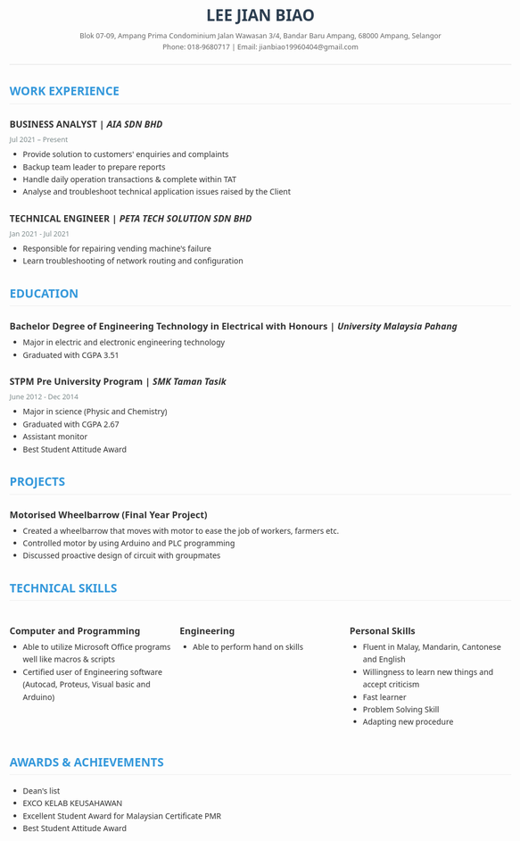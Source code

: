 <!DOCTYPE html>
<html lang="en">
<head>
    <meta charset="UTF-8">
    <meta name="viewport" content="width=device-width, initial-scale=1.0">
    <title>Lee Jian Biao - Professional Portfolio</title>
    <style>
        body {
            font-family: 'Segoe UI', Tahoma, Geneva, Verdana, sans-serif;
            line-height: 1.6;
            color: #333;
            max-width: 900px;
            margin: 0 auto;
            padding: 20px;
        }
        header {
            text-align: center;
            margin-bottom: 30px;
            border-bottom: 2px solid #eee;
            padding-bottom: 20px;
        }
        h1 {
            color: #2c3e50;
            margin-bottom: 5px;
        }
        .contact-info {
            font-size: 0.9em;
            color: #666;
        }
        h2 {
            color: #3498db;
            border-bottom: 1px solid #eee;
            padding-bottom: 5px;
            margin-top: 30px;
        }
        h3 {
            margin-bottom: 5px;
        }
        .job-title, .degree {
            font-weight: bold;
        }
        .company, .school {
            font-style: italic;
        }
        .date {
            color: #7f8c8d;
            font-size: 0.9em;
        }
        ul {
            margin-top: 5px;
        }
        .skills-container {
            display: flex;
            flex-wrap: wrap;
            gap: 15px;
        }
        .skill-category {
            flex: 1;
            min-width: 250px;
        }
    </style>
</head>
<body>
    <header>
        <h1>LEE JIAN BIAO</h1>
        <div class="contact-info">
            Blok 07-09, Ampang Prima Condominium Jalan Wawasan 3/4, Bandar Baru Ampang, 68000 Ampang, Selangor<br>
            Phone: 018-9680717 | Email: jianbiao19960404@gmail.com
        </div>
    </header>

<section id="work">
        <h2>WORK EXPERIENCE</h2>
        
<div class="job">
            <h3><span class="job-title">BUSINESS ANALYST</span> | <span class="company">AIA SDN BHD</span></h3>
            <div class="date">Jul 2021 – Present</div>
            <ul>
                <li>Provide solution to customers' enquiries and complaints</li>
                <li>Backup team leader to prepare reports</li>
                <li>Handle daily operation transactions & complete within TAT</li>
                <li>Analyse and troubleshoot technical application issues raised by the Client</li>
            </ul>
        </div>
        
 <div class="job">
            <h3><span class="job-title">TECHNICAL ENGINEER</span> | <span class="company">PETA TECH SOLUTION SDN BHD</span></h3>
            <div class="date">Jan 2021 - Jul 2021</div>
            <ul>
                <li>Responsible for repairing vending machine's failure</li>
                <li>Learn troubleshooting of network routing and configuration</li>
            </ul>
        </div>
    </section>

<section id="education">
        <h2>EDUCATION</h2>
        
 <div class="education-item">
            <h3><span class="degree">Bachelor Degree of Engineering Technology in Electrical with Honours</span> | <span class="school">University Malaysia Pahang</span></h3>
            <ul>
                <li>Major in electric and electronic engineering technology</li>
                <li>Graduated with CGPA 3.51</li>
            </ul>
        </div>
        
 <div class="education-item">
            <h3><span class="degree">STPM Pre University Program</span> | <span class="school">SMK Taman Tasik</span></h3>
            <div class="date">June 2012 - Dec 2014</div>
            <ul>
                <li>Major in science (Physic and Chemistry)</li>
                <li>Graduated with CGPA 2.67</li>
                <li>Assistant monitor</li>
                <li>Best Student Attitude Award</li>
            </ul>
        </div>
    </section>

 <section id="projects">
        <h2>PROJECTS</h2>
        <h3>Motorised Wheelbarrow (Final Year Project)</h3>
        <ul>
            <li>Created a wheelbarrow that moves with motor to ease the job of workers, farmers etc.</li>
            <li>Controlled motor by using Arduino and PLC programming</li>
            <li>Discussed proactive design of circuit with groupmates</li>
        </ul>
    </section>

<section id="skills">
        <h2>TECHNICAL SKILLS</h2>
        <div class="skills-container">
            <div class="skill-category">
                <h3>Computer and Programming</h3>
                <ul>
                    <li>Able to utilize Microsoft Office programs well like macros & scripts</li>
                    <li>Certified user of Engineering software (Autocad, Proteus, Visual basic and Arduino)</li>
                </ul>
            </div>
            
<div class="skill-category">
                <h3>Engineering</h3>
                <ul>
                    <li>Able to perform hand on skills</li>
                </ul>
            </div>
            
 <div class="skill-category">
                <h3>Personal Skills</h3>
                <ul>
                    <li>Fluent in Malay, Mandarin, Cantonese and English</li>
                    <li>Willingness to learn new things and accept criticism</li>
                    <li>Fast learner</li>
                    <li>Problem Solving Skill</li>
                    <li>Adapting new procedure</li>
                </ul>
            </div>
        </div>
    </section>

<section id="achievements">
        <h2>AWARDS & ACHIEVEMENTS</h2>
        <ul>
            <li>Dean's list</li>
            <li>EXCO KELAB KEUSAHAWAN</li>
            <li>Excellent Student Award for Malaysian Certificate PMR</li>
            <li>Best Student Attitude Award</li>
        </ul>
    </section>
</body>
</html>
